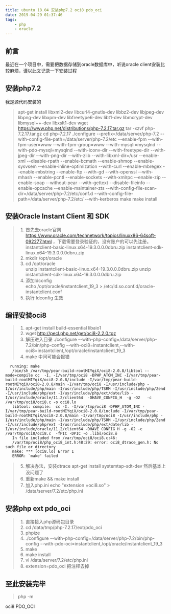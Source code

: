```yaml
---
title: ubuntu 18.04 安装php7.2 oci8 pdo_oci
date: 2019-04-29 01:37:46
tags: 
    - php 
    - oracle
---
```


## 前言

最近在一个项目中，需要把数据存储到oracle数据库中，听说oracle client安装比较麻烦，谨以此文记录一下安装过程

## 安装php7.2

我是源代码安装的
> apt-get install libxml2-dev libcurl4-gnutls-dev libbz2-dev libjpeg-dev libpng-dev libxpm-dev libfreetype6-dev libt1-dev libmcrypt-dev libmysql++-dev libxslt1-dev
wget https://www.php.net/distributions/php-7.2.17.tar.gz
tar -xzvf php-7.2.17.tar.gz
cd php-7.2.17
./configure --prefix=/data/server/php-7.2 --with-config-file-path=/data/server/php-7.2/etc --enable-fpm --with-fpm-user=www --with-fpm-group=www --with-mysqli=mysqlnd --with-pdo-mysql=mysqlnd --with-iconv-dir --with-freetype-dir --with-jpeg-dir --with-png-dir --with-zlib --with-libxml-dir=/usr --enable-xml --disable-rpath --enable-bcmath --enable-shmop --enable-sysvsem --enable-inline-optimization --with-curl --enable-mbregex --enable-mbstring --enable-ftp --with-gd --with-openssl --with-mhash --enable-pcntl --enable-sockets --with-xmlrpc --enable-zip --enable-soap --without-pear --with-gettext --disable-fileinfo --enable-opcache --enable-maintainer-zts --with-config-file-scan-dir=/data/server/php-7.2/etc/conf.d --with-config-file-path=/data/server/php-7.2/etc/ --with-kerberos
make
make install

## 安装Oracle Instant Client 和 SDK
>1. 首先去oracle官网 https://www.oracle.com/technetwork/topics/linuxx86-64soft-092277.html ，下载需要登录验证的，没有账户的可以先注册。
instantclient-basic-linux.x64-19.3.0.0.0dbru.zip 
instantclient-sdk-linux.x64-19.3.0.0.0dbru.zip 
>2. mkdir /opt/oracle
>3. cd /opt/oracle   
unzip instantclient-basic-linux.x64-19.3.0.0.0dbru.zip
unzip instantclient-sdk-linux.x64-19.3.0.0.0dbru.zip
>4. 添加ldconfig   
echo /opt/oracle/instantclient_19_3 > /etc/ld.so.conf.d/oracle-instantclient.conf
>5. 执行 ldconfig 生效   
  
## 编译安装oci8
>1. apt-get install build-essential libaio1   
>2. wget http://pecl.php.net/get/oci8-2.2.0.tgz 
>3. 解压进入目录 
./configure --with-php-config=/data/server/php-7.2/bin/php-config --with-oci8=instantclient,--with-oci8=instantclient,/opt/oracle/instantclient_19_3
>4. make
中间可能会报错
```shell   
  running: make
   /bin/sh /var/tmp/pear-build-rootMIYqiX/oci8-2.0.8/libtool --mode=compile cc  -I. -I/var/tmp/oci8 -DPHP_ATOM_INC -I/var/tmp/pear-build-rootMIYqiX/oci8-2.0.8/include -I/var/tmp/pear-build-rootMIYqiX/oci8-2.0.8/main -I/var/tmp/oci8 -I/usr/include/php -I/usr/include/php/main -I/usr/include/php/TSRM -I/usr/include/php/Zend -I/usr/include/php/ext -I/usr/include/php/ext/date/lib -I/usr/include/oracle/11.2/client64  -DHAVE_CONFIG_H  -g -O2   -c /var/tmp/oci8/oci8.c -o oci8.lo
   libtool: compile:  cc -I. -I/var/tmp/oci8 -DPHP_ATOM_INC -I/var/tmp/pear-build-rootMIYqiX/oci8-2.0.8/include -I/var/tmp/pear-build-rootMIYqiX/oci8-2.0.8/main -I/var/tmp/oci8 -I/usr/include/php -I/usr/include/php/main -I/usr/include/php/TSRM -I/usr/include/php/Zend -I/usr/include/php/ext -I/usr/include/php/ext/date/lib -I/usr/include/oracle/11.2/client64 -DHAVE_CONFIG_H -g -O2 -c /var/tmp/oci8/oci8.c  -fPIC -DPIC -o .libs/oci8.o
   In file included from /var/tmp/oci8/oci8.c:46:
   /var/tmp/oci8/php_oci8_int.h:48:29: error: oci8_dtrace_gen.h: No such file or directory
   make: *** [oci8.lo] Error 1
   ERROR: `make' failed
```
>5. 解决办法，安装dtrace
   apt-get install systemtap-sdt-dev
   然后基本上没问题了
>6. 重新make && make install
>7. 加入php.ini 
    echo "extension =oci8.so" > /data/server/7.2/etc/php.ini
    
## 安装php ext pdo_oci
>1. 直接接入php源码包目录
>2. cd /data/tmp/php-7.2.17/ext/pdo_oci
>3. phpize
>4. ./configure --with-php-config=/data/server/php-7.2/bin/php-config --with-pdo-oci=instantclient,/opt/oracle/instantclient_19_3
>5. make
>6. make install
>7. vi /data/server/7.2/etc/php.ini
>8. extension=pdo_oci 把注释去掉
    
## 至此安装完毕
> php -m

oci8
PDO_OCI
